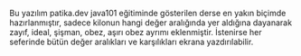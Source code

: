 Bu yazılım patika.dev java101 eğitiminde gösterilen derse en yakın biçimde hazırlanmıştır, sadece kilonun hangi değer aralığında yer aldığına dayanarak zayıf, ideal, şişman, obez, aşırı obez ayrımı eklenmiştir. İstenirse her seferinde bütün değer aralıkları ve karşılıkları ekrana yazdırılabilir.
